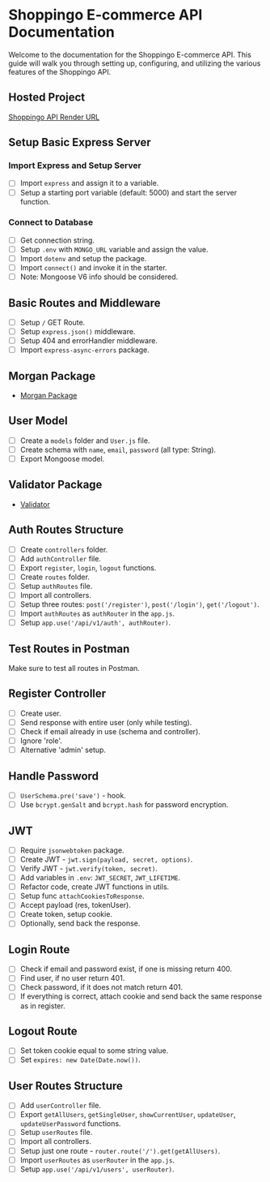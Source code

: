 # Shoppingo E-commerce API Documentation

Welcome to the documentation for the Shoppingo E-commerce API. This guide will walk you through setting up, configuring, and utilizing the various features of the Shoppingo API.

## Hosted Project

[Shoppingo API Render URL](https://node-course-e-commerce.onrender.com/)

## Setup Basic Express Server

### Import Express and Setup Server

- [ ] Import `express` and assign it to a variable.
- [ ] Setup a starting port variable (default: 5000) and start the server function.

### Connect to Database

- [ ] Get connection string.
- [ ] Setup `.env` with `MONGO_URL` variable and assign the value.
- [ ] Import `dotenv` and setup the package.
- [ ] Import `connect()` and invoke it in the starter.
- [ ] Note: Mongoose V6 info should be considered.

## Basic Routes and Middleware

- [ ] Setup `/` GET Route.
- [ ] Setup `express.json()` middleware.
- [ ] Setup 404 and errorHandler middleware.
- [ ] Import `express-async-errors` package.

## Morgan Package

- [Morgan Package](https://www.npmjs.com/package/morgan)

## User Model

- [ ] Create a `models` folder and `User.js` file.
- [ ] Create schema with `name`, `email`, `password` (all type: String).
- [ ] Export Mongoose model.

## Validator Package

- [Validator](https://www.npmjs.com/package/validator)

## Auth Routes Structure

- [ ] Create `controllers` folder.
- [ ] Add `authController` file.
- [ ] Export `register`, `login`, `logout` functions.
- [ ] Create `routes` folder.
- [ ] Setup `authRoutes` file.
- [ ] Import all controllers.
- [ ] Setup three routes: `post('/register')`, `post('/login')`, `get('/logout')`.
- [ ] Import `authRoutes` as `authRouter` in the `app.js`.
- [ ] Setup `app.use('/api/v1/auth', authRouter)`.

## Test Routes in Postman

Make sure to test all routes in Postman.

## Register Controller

- [ ] Create user.
- [ ] Send response with entire user (only while testing).
- [ ] Check if email already in use (schema and controller).
- [ ] Ignore 'role'.
- [ ] Alternative 'admin' setup.

## Handle Password

- [ ] `UserSchema.pre('save')` - hook.
- [ ] Use `bcrypt.genSalt` and `bcrypt.hash` for password encryption.

## JWT

- [ ] Require `jsonwebtoken` package.
- [ ] Create JWT - `jwt.sign(payload, secret, options)`.
- [ ] Verify JWT - `jwt.verify(token, secret)`.
- [ ] Add variables in `.env`: `JWT_SECRET`, `JWT_LIFETIME`.
- [ ] Refactor code, create JWT functions in utils.
- [ ] Setup func `attachCookiesToResponse`.
- [ ] Accept payload (res, tokenUser).
- [ ] Create token, setup cookie.
- [ ] Optionally, send back the response.

## Login Route

- [ ] Check if email and password exist, if one is missing return 400.
- [ ] Find user, if no user return 401.
- [ ] Check password, if it does not match return 401.
- [ ] If everything is correct, attach cookie and send back the same response as in register.

## Logout Route

- [ ] Set token cookie equal to some string value.
- [ ] Set `expires: new Date(Date.now())`.

## User Routes Structure

- [ ] Add `userController` file.
- [ ] Export `getAllUsers`, `getSingleUser`, `showCurrentUser`, `updateUser`, `updateUserPassword` functions.
- [ ] Setup `userRoutes` file.
- [ ] Import all controllers.
- [ ] Setup just one route - `router.route('/').get(getAllUsers)`.
- [ ] Import `userRoutes` as `userRouter` in the `app.js`.
- [ ] Setup `app.use('/api/v1/users', userRouter)`.
